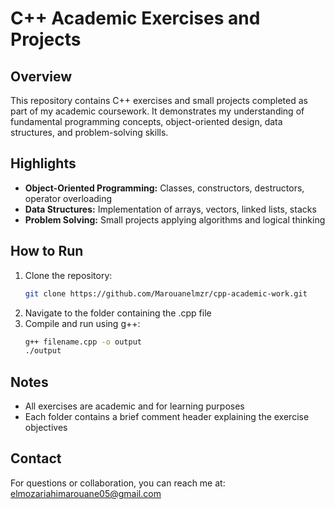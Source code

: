 # C++ Academic Exercises and Projects

## Overview
This repository contains C++ exercises and small projects completed as part of my academic coursework. It demonstrates my understanding of fundamental programming concepts, object-oriented design, data structures, and problem-solving skills.

## Highlights
- **Object-Oriented Programming:** Classes, constructors, destructors, operator overloading  
- **Data Structures:** Implementation of arrays, vectors, linked lists, stacks  
- **Problem Solving:** Small projects applying algorithms and logical thinking  

## How to Run
1. Clone the repository:  
   ```bash
   git clone https://github.com/Marouanelmzr/cpp-academic-work.git
2. Navigate to the folder containing the .cpp file
3. Compile and run using g++:
    ```bash
    g++ filename.cpp -o output
    ./output

## Notes
* All exercises are academic and for learning purposes
* Each folder contains a brief comment header explaining the exercise objectives

## Contact
For questions or collaboration, you can reach me at: elmozariahimarouane05@gmail.com



